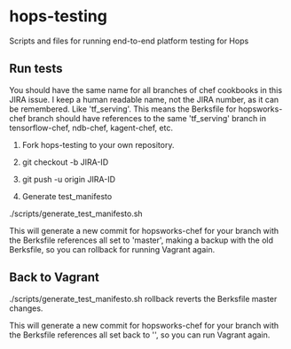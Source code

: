 # hops-testing
Scripts and files for running end-to-end platform testing for Hops


## Run tests

You should have the same name for all branches of chef cookbooks in this JIRA issue. 
I keep a human readable name, not the JIRA number, as it can be remembered. Like 'tf_serving'.
This means the Berksfile for hopsworks-chef branch should have references to the same 'tf_serving' branch in tensorflow-chef, ndb-chef, kagent-chef, etc.

1. Fork hops-testing to your own repository.

2. git checkout -b JIRA-ID

3. git push -u origin JIRA-ID

4. Generate test_manifesto

./scripts/generate_test_manifesto.sh <branchname>

This will generate a new commit for hopsworks-chef for your branch with the Berksfile references all set to 'master', making a backup with the old Berksfile, so you can rollback for running Vagrant again.

## Back to Vagrant

./scripts/generate_test_manifesto.sh rollback <branchname> reverts the Berksfile master changes.

This will generate a new commit for hopsworks-chef for your branch with the Berksfile references all set back to '<branchname>', so you can run Vagrant again.
